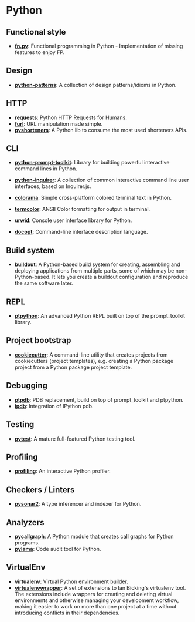 # Python

## Functional style

* [**fn.py**](https://github.com/kachayev/fn.py): Functional programming in
  Python - Implementation of missing features to enjoy FP.

## Design

* [**python-patterns**](https://github.com/faif/python-patterns): A collection
  of design patterns/idioms in Python.

## HTTP

* [**requests**](https://github.com/kennethreitz/requests): Python HTTP
  Requests for Humans.
* [**furl**](https://github.com/gruns/furl): URL manipulation made simple.
* [**pyshorteners**](https://github.com/ellisonleao/pyshorteners): A Python
  lib to consume the most used shorteners APIs.

## CLI

* [**python-prompt-toolkit**](https://github.com/jonathanslenders/python-prompt-toolkit):
  Library for building powerful interactive command lines in Python.
* [**python-inquirer**](https://github.com/magmax/python-inquirer): A collection
  of common interactive command line user interfaces, based on Inquirer.js.

* [**colorama**](https://github.com/tartley/colorama): Simple cross-platform
  colored terminal text in Python.
* [**termcolor**](https://pypi.python.org/pypi/termcolor): ANSII Color
  formatting for output in terminal.

* [**urwid**](https://github.com/wardi/urwid): Console user interface library
  for Python.

* [**docopt**](https://github.com/docopt/docopt): Command-line interface
  description language.


## Build system

* [**buildout**](http://www.buildout.org/en/latest): A Python-based build
  system for creating, assembling and deploying applications from multiple
  parts, some of which may be non-Python-based. It lets you create a
  buildout configuration and reproduce the same software later.

## REPL

* [**ptpython**](https://github.com/jonathanslenders/ptpython): An advanced
  Python REPL built on top of the prompt_toolkit library.

## Project bootstrap

* [**cookiecutter**](https://github.com/audreyr/cookiecutter): A command-line
  utility that creates projects from cookiecutters (project templates), e.g.
  creating a Python package project from a Python package project template.

## Debugging

* [**ptpdb**](https://github.com/jonathanslenders/ptpdb): PDB replacement,
  build on top of prompt_toolkit and ptpython.
* [**ipdb**](https://github.com/gotcha/ipdb): Integration of IPython pdb.

## Testing

* [**pytest**](http://pytest.org/latest): A mature full-featured Python
  testing tool.

## Profiling

* [**profiling**](https://github.com/what-studio/profiling): An interactive
  Python profiler.

## Checkers / Linters

* [**pysonar2**](https://github.com/yinwang0/pysonar2): A type inferencer and
  indexer for Python.

## Analyzers

* [**pycallgraph**](https://github.com/gak/pycallgraph): A Python module that
  creates call graphs for Python programs.
* [**pylama**](https://github.com/klen/pylama): Code audit tool for Python.

## VirtualEnv

* [**virtualenv**](https://github.com/pypa/virtualenv): Virtual Python
  environment builder.
* [**virtualenvwrapper**](https://bitbucket.org/dhellmann/virtualenvwrapper):
  A set of extensions to Ian Bicking's virtualenv tool. The extensions include
  wrappers for creating and deleting virtual environments and otherwise
  managing your development workflow, making it easier to work on more than one
  project at a time without introducing conflicts in their dependencies.
